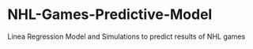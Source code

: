 # NHL-Games-Predictive-Model
Linea Regression Model and Simulations to predict results of NHL games
